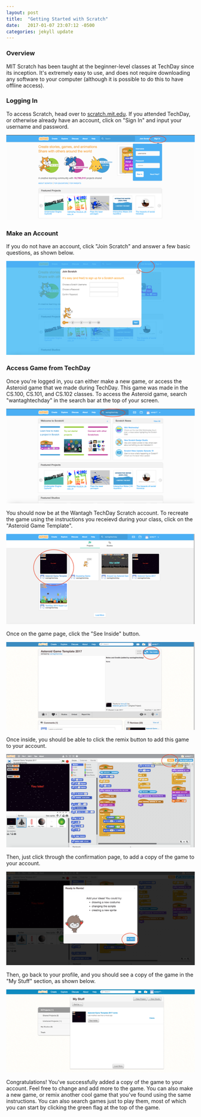 ```yaml
---
layout: post
title:  "Getting Started with Scratch"
date:   2017-01-07 23:07:12 -0500
categories: jekyll update
---
```


### Overview

MIT Scratch has been taught at the beginner-level classes at TechDay since its inception. It's extremely easy to use, and does not require downloading any software to your computer (although it is possible to do this to have offline access).

### Logging In
To access Scratch, head over to [scratch.mit.edu](http://scratch.mit.edu). If you attended TechDay, or otherwise already have an account, click on "Sign In" and input your username and password.

![Scratch Login](/assets/scratch-login.png)

### Make an Account

If you do not have an account, click "Join Scratch" and answer a few basic questions, as shown below.

![Make an Account](/assets/scratch-join.png)

### Access Game from TechDay

Once you're logged in, you can either make a new game, or access the Asteroid game that we made during TechDay. This game was made in the CS.100, CS.101, and CS.102 classes. To access the Asteroid game, search "wantaghtechday" in the search bar at the top of your screen.

![Search wantaghtechday](/assets/scratch-search.png)

You should now be at the Wantagh TechDay Scratch account. To recreate the game using the instructions you receievd during your class, click on the "Asteroid Game Template".

![Click Asteroid Template](/assets/scratch-template.png)

Once on the game page, click the "See Inside" button.

![See Inside](/assets/scratch-see-inside.png)

Once inside, you should be able to click the remix button to add this game to your account.

![Remix](/assets/scratch-remix.png)

Then, just click through the confirmation page, to add a copy of the game to your account.

![Remix Confirmation](/assets/scratch-remix-confirmation.png)

Then, go back to your profile, and you should see a copy of the game in the "My Stuff" section, as shown below.

![My Stuff](/assets/scratch-my-stuff.png)

Congratulations! You've successfully added a copy of the game to your account. Feel free to change and add more to the game. You can also make a new game, or remix another cool game that you've found using the same instructions. You can also search games just to play them, most of which you can start by clicking the green flag at the top of the game.
